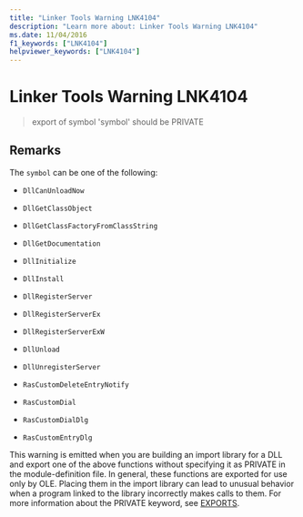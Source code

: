 ```yaml
---
title: "Linker Tools Warning LNK4104"
description: "Learn more about: Linker Tools Warning LNK4104"
ms.date: 11/04/2016
f1_keywords: ["LNK4104"]
helpviewer_keywords: ["LNK4104"]
---
```

# Linker Tools Warning LNK4104

> export of symbol 'symbol' should be PRIVATE

## Remarks

The `symbol` can be one of the following:

- `DllCanUnloadNow`

- `DllGetClassObject`

- `DllGetClassFactoryFromClassString`

- `DllGetDocumentation`

- `DllInitialize`

- `DllInstall`

- `DllRegisterServer`

- `DllRegisterServerEx`

- `DllRegisterServerExW`

- `DllUnload`

- `DllUnregisterServer`

- `RasCustomDeleteEntryNotify`

- `RasCustomDial`

- `RasCustomDialDlg`

- `RasCustomEntryDlg`

This warning is emitted when you are building an import library for a DLL and export one of the above functions without specifying it as PRIVATE in the module-definition file. In general, these functions are exported for use only by OLE. Placing them in the import library can lead to unusual behavior when a program linked to the library incorrectly makes calls to them. For more information about the PRIVATE keyword, see [EXPORTS](../../build/reference/exports.md).
